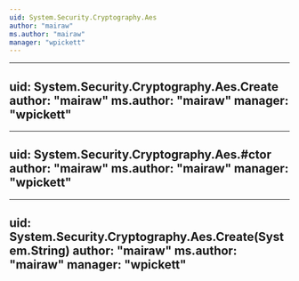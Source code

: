 ```yaml
---
uid: System.Security.Cryptography.Aes
author: "mairaw"
ms.author: "mairaw"
manager: "wpickett"
---
```


---
uid: System.Security.Cryptography.Aes.Create
author: "mairaw"
ms.author: "mairaw"
manager: "wpickett"
---

---
uid: System.Security.Cryptography.Aes.#ctor
author: "mairaw"
ms.author: "mairaw"
manager: "wpickett"
---

---
uid: System.Security.Cryptography.Aes.Create(System.String)
author: "mairaw"
ms.author: "mairaw"
manager: "wpickett"
---
